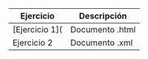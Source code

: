 
Ejercicio | Descripción
------------ | -------------
[Ejercicio 1]( | Documento .html
Ejercicio 2 | Documento .xml
